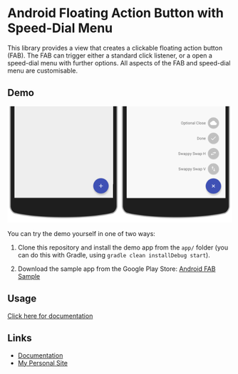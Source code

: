 # Android Floating Action Button with Speed-Dial Menu

This library provides a view that creates a clickable floating action button (FAB). The FAB can trigger either a standard click listener, or a open a speed-dial menu with further options. All aspects of the FAB and speed-dial menu are customisable.

## Demo

![Demonstration of the speed-dial menu](docs/images/demo.png)

You can try the demo yourself in one of two ways:

1. Clone this repository and install the demo app from the `app/` folder (you can do this with Gradle, using `gradle clean installDebug start`).

2. Download the sample app from the Google Play Store: [Android FAB Sample](https://play.google.com/store/apps/details?id=uk.co.markormesher.androidfab.app)

## Usage

[Click here for documentation](docs)

## Links

* [Documentation](docs)
* [My Personal Site](http://markormesher.co.uk)